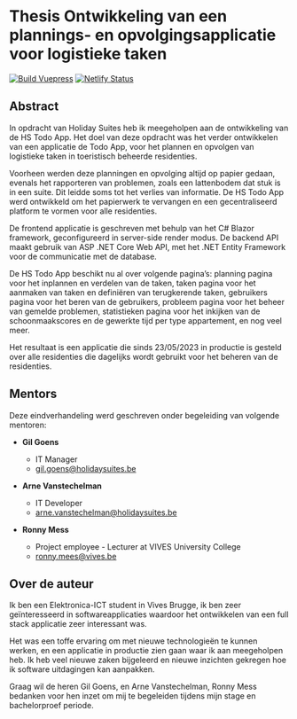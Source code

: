 # Thesis Ontwikkeling van een plannings- en opvolgingsapplicatie voor logistieke taken

[![Build Vuepress](https://github.com/vives-elektronics-ict-bachelor-thesis/bachelor-thesis-2023-JoeyDeSmet/actions/workflows/build_vuepress.yml/badge.svg)](https://github.com/vives-elektronics-ict-bachelor-thesis/bachelor-thesis-2023-JoeyDeSmet/actions/workflows/build_vuepress.yml) [![Netlify Status](https://api.netlify.com/api/v1/badges/47aa0523-eab7-4b3b-9f81-9928e0ac3845/deploy-status)](https://app.netlify.com/sites/bachelor-thesis-2023-joey-de-smet/deploys)

## Abstract

In opdracht van Holiday Suites heb ik meegeholpen aan de ontwikkeling van de HS Todo App. Het doel van deze opdracht was het verder ontwikkelen van een applicatie de Todo App, voor het plannen en opvolgen van logistieke taken in toeristisch beheerde residenties. 

Voorheen werden deze planningen en opvolging altijd op papier gedaan, evenals het rapporteren van problemen, zoals een lattenbodem dat stuk is in een suite. Dit leidde soms tot het verlies van informatie. De HS Todo App werd ontwikkeld om het papierwerk te vervangen en een gecentraliseerd platform te vormen voor alle residenties.  

De frontend applicatie is geschreven met behulp van het C# Blazor framework, geconfigureerd in server-side render modus. De backend API maakt gebruik van ASP .NET Core Web API, met het .NET Entity Framework voor de communicatie met de database. 

De HS Todo App beschikt nu al over volgende pagina’s: planning pagina voor het inplannen en verdelen van de taken, taken pagina voor het aanmaken van taken en definiëren van terugkerende taken, gebruikers pagina voor het beren van de gebruikers, probleem pagina voor het beheer van gemelde problemen, statistieken pagina voor het inkijken van de schoonmaakscores en de gewerkte tijd per type appartement, en nog veel meer. 

Het resultaat is een applicatie die sinds 23/05/2023 in productie is gesteld over alle residenties die dagelijks wordt gebruikt voor het beheren van de residenties.

## Mentors

Deze eindverhandeling werd geschreven onder begeleiding van volgende mentoren:

* **Gil Goens**
  * IT Manager
  * [gil.goens@holidaysuites.be](mailto:gil.goens@holidaysuites.be)

* **Arne Vanstechelman**
  * IT Developer
  * [arne.vanstechelman@holidaysuites.be](mailto:arne.vanstechelman@holidaysuites.be)

* **Ronny Mess**
  * Project employee - Lecturer at VIVES University College
  * [ronny.mees@vives.be](mailto:ronny.mees@vives.be)

## Over de auteur

Ik ben een Elektronica-ICT student in Vives Brugge, ik ben zeer geïnteresseerd in softwareapplicaties waardoor het ontwikkelen van een full stack applicatie zeer interessant was. 

Het was een toffe ervaring om met nieuwe technologieën te kunnen werken, en een applicatie in productie zien gaan waar ik aan meegeholpen heb. Ik heb veel nieuwe zaken bijgeleerd en nieuwe inzichten gekregen hoe ik software uitdagingen kan aanpakken. 

Graag wil de heren Gil Goens, en Arne Vanstechelman, Ronny Mess bedanken voor hen inzet om mij te begeleiden tijdens mijn stage en bachelorproef periode.
